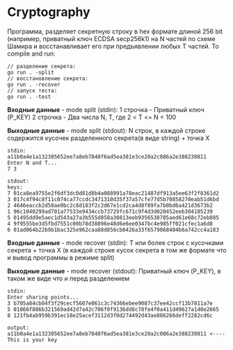 # Cryptography

Программа, разделяет секретную строку в hex формате длиной 256 bit (например, приватный ключ ECDSA secp256k1) на N частей по схеме Шамира и восстанавливает его при предъявлении любых T частей.
To compile and run: 

```shell
// разделение секрета:
go run . -split
// восстановление секрета:
go run . -recover
// запуск теста:
go run . -test
```
<b>Входные данные</b> - mode split (stdin):
1 строчка - Приватный ключ (P_KEY)
2 строчка - Два числа N, T, где 2 < T <= N < 100

<b>Выходные данные</b> - mode split (stdout):
N строк, в каждой строке содержится кусочек разделенного секрета(в виде string) + точка X

```shell
stdin:
a11b0a4e1a132305652ee7a8eb7848f6ad5ea381e3ce20a2c086a2e388230811
Enter N and T...
7 3

stdout:
keys:
7 01ca8ea9755e2f6df3dc0d81d8b4a088991a78eac21487df913a5ee63f2f8361d2
3 017c4f94c8f11c074ca77ccdc3471310d35f37a57cfe77d5b70858270eab51d6bd
2 4646eaccb2d58ae0bc2c8d183f2c2d67e1cd2ca4d8f89fa7b0bd6a421d3673b2
1 96c1040299ad701a77533e9434ccb73729fc671c9f4d3d020452eeb304185239
5 01495dd9e5aec1d543a27a3b555d858a30813eeb9356538785aed61e68c72eb885
4 9f9555be3d5fbd7551c00b78d38896e48d6e6ee0347bc4e985ff021cfec1a6d8
6 01ad064b22b9b1bac325e962caa88d856cb0426a33f6579068404b6a742cc4a183
```

<b>Входные данные</b> - mode recover (stdin):
T или более строк с кусочками секрета + точка X (в каждой строке кусок секрета в том же формате что и вывод программы в режиме split)

<b>Выходные данные</b> - mode recover (stdout):
Приватный ключ (P_KEY), в таком же виде что и перед разделением

```shell
stdin:
Enter sharing points...
3 b705a84cb04f3f29cecf5607e061c3c74366ebee9087c37ee42ccf13b7811a7e
5 01066f886b321569ad42d7a42c706f0f9136dd8c78fe4f0a411d49627a140e2665
8 121fb4ab959b391ec18e25acef3112d3f0d274492d43ae886266deff2282cd6c

output:
a11b0a4e1a132305652ee7a8eb7848f6ad5ea381e3ce20a2c086a2e388230811 <---- This is your key     
```